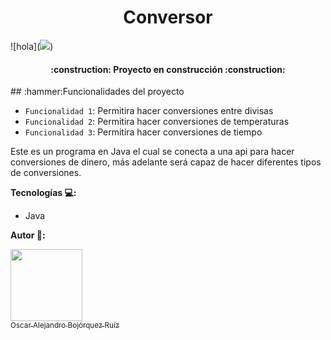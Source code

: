 <h1 align="center"> Conversor </h1>
![hola](<img  src = "https://user-images.githubusercontent.com/101532038/194219595-6940b6b2-19c5-43fd-9d9c-71c9331bff60.png">)


<h4 align="center">
:construction: Proyecto en construcción :construction:
</h4>
## :hammer:Funcionalidades del proyecto

- `Funcionalidad 1`: Permitira hacer conversiones entre divisas 
- `Funcionalidad 2`: Permitira hacer conversiones de temperaturas 
- `Funcionalidad 3`: Permitira hacer conversiones de tiempo

Este es un programa en Java el cual se conecta a una api para hacer conversiones de dinero, más adelante será capaz de hacer diferentes tipos de conversiones.

**Tecnologías 💻:**
- Java

**Autor 🧑:**

[<img src="https://avatars.githubusercontent.com/u/101532038?s=400&u=5c8c77eef898ddcb40dea922fc1c437b97d3d3e9&v=4" width=115><br>
<sub>Oscar Alejandro Bojórquez Ruíz</sub>](hhttps://github.com/Bojorquez01)
